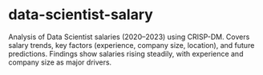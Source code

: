 # data-scientist-salary
Analysis of Data Scientist salaries (2020–2023) using CRISP-DM. Covers salary trends, key factors (experience, company size, location), and future predictions. Findings show salaries rising steadily, with experience and company size as major drivers.
